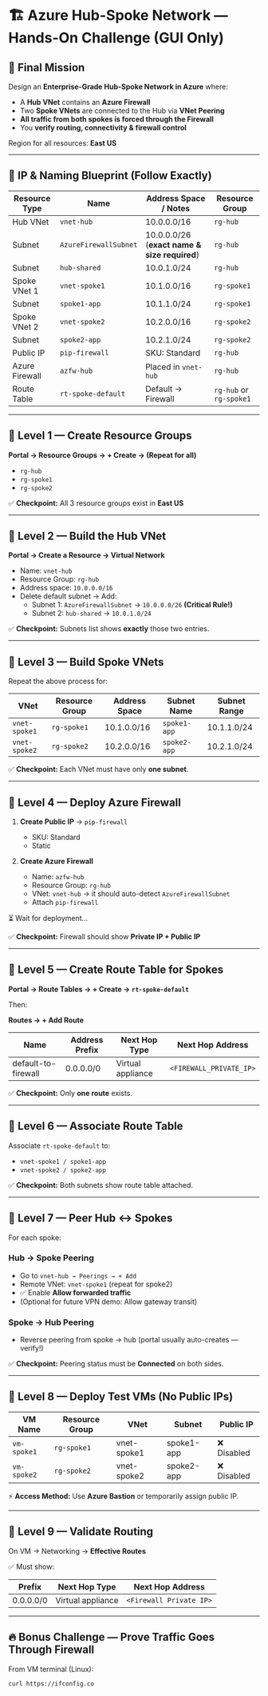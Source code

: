 # 🏗️ Azure Hub-Spoke Network — Hands-On Challenge (GUI Only)

## 🎯 Final Mission

Design an **Enterprise-Grade Hub-Spoke Network in Azure** where:

- A **Hub VNet** contains an **Azure Firewall**
- Two **Spoke VNets** are connected to the Hub via **VNet Peering**
- **All traffic from both spokes is forced through the Firewall**
- You **verify routing, connectivity & firewall control**

Region for all resources: **East US**

---

## 🧭 IP & Naming Blueprint (Follow Exactly)

| Resource Type | Name | Address Space / Notes | Resource Group |
|---------------|------|----------------------|----------------|
| Hub VNet | `vnet-hub` | 10.0.0.0/16 | `rg-hub` |
| Subnet | `AzureFirewallSubnet` | 10.0.0.0/26 (**exact name & size required**) | `rg-hub` |
| Subnet | `hub-shared` | 10.0.1.0/24 | `rg-hub` |
| Spoke VNet 1 | `vnet-spoke1` | 10.1.0.0/16 | `rg-spoke1` |
| Subnet | `spoke1-app` | 10.1.1.0/24 | `rg-spoke1` |
| Spoke VNet 2 | `vnet-spoke2` | 10.2.0.0/16 | `rg-spoke2` |
| Subnet | `spoke2-app` | 10.2.1.0/24 | `rg-spoke2` |
| Public IP | `pip-firewall` | SKU: Standard | `rg-hub` |
| Azure Firewall | `azfw-hub` | Placed in `vnet-hub` | `rg-hub` |
| Route Table | `rt-spoke-default` | Default → Firewall | `rg-hub` or `rg-spoke1` |

---

## 🚀 Level 1 — Create Resource Groups

**Portal → Resource Groups → + Create → (Repeat for all)**

- `rg-hub`
- `rg-spoke1`
- `rg-spoke2`

✅ **Checkpoint:** All 3 resource groups exist in **East US**

---

## 🚀 Level 2 — Build the Hub VNet

**Portal → Create a Resource → Virtual Network**

- Name: `vnet-hub`
- Resource Group: `rg-hub`
- Address space: `10.0.0.0/16`
- Delete default subnet → Add:
  - Subnet 1: `AzureFirewallSubnet` → `10.0.0.0/26` **(Critical Rule!)**
  - Subnet 2: `hub-shared` → `10.0.1.0/24`

✅ **Checkpoint:** Subnets list shows **exactly** those two entries.

---

## 🚀 Level 3 — Build Spoke VNets

Repeat the above process for:

| VNet | Resource Group | Address Space | Subnet Name | Subnet Range |
|------|----------------|---------------|-------------|--------------|
| `vnet-spoke1` | `rg-spoke1` | 10.1.0.0/16 | `spoke1-app` | 10.1.1.0/24 |
| `vnet-spoke2` | `rg-spoke2` | 10.2.0.0/16 | `spoke2-app` | 10.2.1.0/24 |

✅ **Checkpoint:** Each VNet must have only **one subnet**.

---

## 🚀 Level 4 — Deploy Azure Firewall

1. **Create Public IP** → `pip-firewall`  
   - SKU: Standard  
   - Static

2. **Create Azure Firewall**
   - Name: `azfw-hub`
   - Resource Group: `rg-hub`
   - VNet: `vnet-hub` → it should auto-detect `AzureFirewallSubnet`
   - Attach `pip-firewall`

⏳ Wait for deployment...

✅ **Checkpoint:** Firewall should show **Private IP + Public IP**

---

## 🚀 Level 5 — Create Route Table for Spokes

**Portal → Route Tables → + Create → `rt-spoke-default`**

Then:

**Routes → + Add Route**

| Name | Address Prefix | Next Hop Type | Next Hop Address |
|------|---------------|---------------|------------------|
| default-to-firewall | 0.0.0.0/0 | Virtual appliance | `<FIREWALL_PRIVATE_IP>` |

✅ **Checkpoint:** Only **one route** exists.

---

## 🚀 Level 6 — Associate Route Table

Associate `rt-spoke-default` to:

- `vnet-spoke1 / spoke1-app`
- `vnet-spoke2 / spoke2-app`

✅ **Checkpoint:** Both subnets show route table attached.

---

## 🚀 Level 7 — Peer Hub ↔ Spokes

For each spoke:

### Hub → Spoke Peering

- Go to `vnet-hub → Peerings → + Add`
- Remote VNet: `vnet-spoke1` (repeat for spoke2)
- ✅ Enable **Allow forwarded traffic**
- (Optional for future VPN demo: Allow gateway transit)

### Spoke → Hub Peering

- Reverse peering from spoke → hub (portal usually auto-creates — verify!)

✅ **Checkpoint:** Peering status must be **Connected** on both sides.

---

## 🚀 Level 8 — Deploy Test VMs (No Public IPs)

| VM Name | Resource Group | VNet | Subnet | Public IP |
|---------|----------------|------|--------|-----------|
| `vm-spoke1` | `rg-spoke1` | vnet-spoke1 | spoke1-app | ❌ Disabled |
| `vm-spoke2` | `rg-spoke2` | vnet-spoke2 | spoke2-app | ❌ Disabled |

⚡ **Access Method:** Use **Azure Bastion** or temporarily assign public IP.

---

## 🔎 Level 9 — Validate Routing

On VM → Networking → **Effective Routes**

✅ Must show:

| Prefix | Next Hop Type | Next Hop Address |
|--------|----------------|------------------|
| 0.0.0.0/0 | Virtual appliance | `<Firewall Private IP>` |

---

## 🔥 Bonus Challenge — Prove Traffic Goes Through Firewall

From VM terminal (Linux):

```bash
curl https://ifconfig.co
